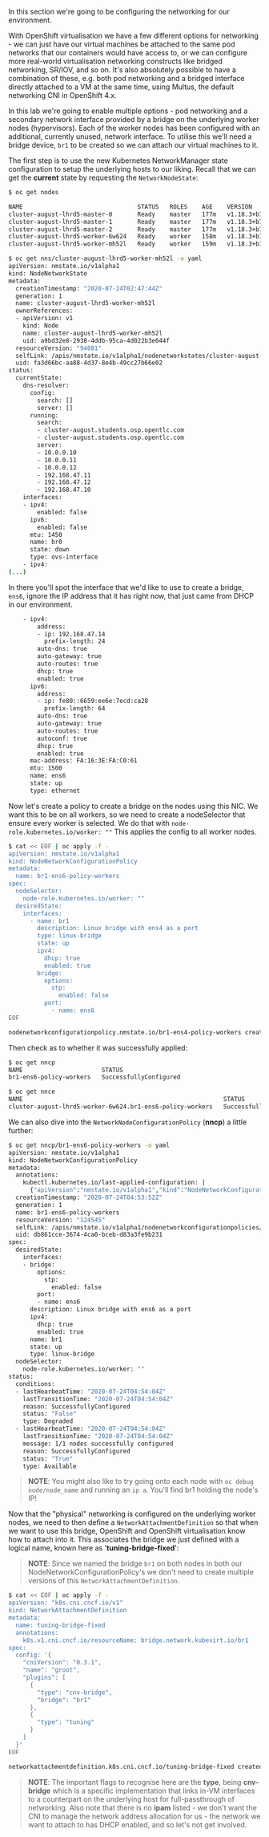 In this section we're going to be configuring the networking for our environment. 

With OpenShift virtualisation we have a few different options for networking - we can just have our virtual machines be attached to the same pod networks that our containers would have access to, or we can configure more real-world virtualisation networking constructs like bridged networking, SR/IOV, and so on. It's also absolutely possible to have a combination of these, e.g. both pod networking and a bridged interface directly attached to a VM at the same time, using Multus, the default networking CNI in OpenShift 4.x.

In this lab we're going to enable multiple options - pod networking and a secondary network interface provided by a bridge on the underlying worker nodes (hypervisors). Each of the worker nodes has been configured with an additional, currently unused, network interface. To utilise this we'll need a bridge device, `br1` to be created so we can attach our virtual machines to it. 

The first step is to use the new Kubernetes NetworkManager state configuration to setup the underlying hosts to our liking. Recall that we can get the **current** state by requesting the `NetworkNodeState`:

~~~bash
$ oc get nodes

NAME                                STATUS   ROLES    AGE    VERSION
cluster-august-lhrd5-master-0       Ready    master   177m   v1.18.3+b74c5ed
cluster-august-lhrd5-master-1       Ready    master   177m   v1.18.3+b74c5ed
cluster-august-lhrd5-master-2       Ready    master   177m   v1.18.3+b74c5ed
cluster-august-lhrd5-worker-6w624   Ready    worker   158m   v1.18.3+b74c5ed
cluster-august-lhrd5-worker-mh52l   Ready    worker   159m   v1.18.3+b74c5ed
~~~

~~~bash
$ oc get nns/cluster-august-lhrd5-worker-mh52l -o yaml
apiVersion: nmstate.io/v1alpha1
kind: NodeNetworkState
metadata:
  creationTimestamp: "2020-07-24T02:47:44Z"
  generation: 1
  name: cluster-august-lhrd5-worker-mh52l
  ownerReferences:
  - apiVersion: v1
    kind: Node
    name: cluster-august-lhrd5-worker-mh52l
    uid: a9bd32e8-2938-4ddb-95ca-4d022b3e044f
  resourceVersion: "94081"
  selfLink: /apis/nmstate.io/v1alpha1/nodenetworkstates/cluster-august-lhrd5-worker-mh52l
  uid: fa3d66bc-aa88-4d37-8e4b-49cc27b66e02
status:
  currentState:
    dns-resolver:
      config:
        search: []
        server: []
      running:
        search:
        - cluster-august.students.osp.opentlc.com
        - cluster-august.students.osp.opentlc.com
        server:
        - 10.0.0.10
        - 10.0.0.11
        - 10.0.0.12
        - 192.168.47.11
        - 192.168.47.12
        - 192.168.47.10
    interfaces:
    - ipv4:
        enabled: false
      ipv6:
        enabled: false
      mtu: 1450
      name: br0
      state: down
      type: ovs-interface
    - ipv4:
(...)
~~~

In there you'll spot the interface that we'd like to use to create a bridge, `ens6`, ignore the IP address that it has right now, that just came from DHCP in our environment.

~~~bash
    - ipv4:
        address:
        - ip: 192.168.47.14
          prefix-length: 24
        auto-dns: true
        auto-gateway: true
        auto-routes: true
        dhcp: true
        enabled: true
      ipv6:
        address:
        - ip: fe80::6659:ee6e:7ecd:ca28
          prefix-length: 64
        auto-dns: true
        auto-gateway: true
        auto-routes: true
        autoconf: true
        dhcp: true
        enabled: true
      mac-address: FA:16:3E:FA:C0:61
      mtu: 1500
      name: ens6
      state: up
      type: ethernet
~~~

Now let's create a policy to create a bridge on the nodes using this NIC. We want this to be on all workers, so we need to create a nodeSelector that ensure every worker is selected. We do that with `node-role.kubernetes.io/worker: ""` This applies the config to all worker nodes.

~~~bash
$ cat << EOF | oc apply -f -
apiVersion: nmstate.io/v1alpha1
kind: NodeNetworkConfigurationPolicy
metadata:
  name: br1-ens6-policy-workers
spec:
  nodeSelector:
    node-role.kubernetes.io/worker: ""
  desiredState:
    interfaces:
      - name: br1
        description: Linux bridge with ens4 as a port
        type: linux-bridge
        state: up
        ipv4:
          dhcp: true
          enabled: true
        bridge:
          options:
            stp:
              enabled: false
          port:
            - name: ens6
EOF

nodenetworkconfigurationpolicy.nmstate.io/br1-ens4-policy-workers created
~~~

Then check as to whether it was successfully applied:

~~~bash
$ oc get nncp
NAME                      STATUS
br1-ens6-policy-workers   SuccessfullyConfigured

$ oc get nnce
NAME                                                        STATUS
cluster-august-lhrd5-worker-6w624.br1-ens6-policy-workers   SuccessfullyConfigured
~~~

We can also dive into the `NetworkNodeConfigurationPolicy` (**nncp**) a little further:

~~~bash
$ oc get nncp/br1-ens6-policy-workers -o yaml
apiVersion: nmstate.io/v1alpha1
kind: NodeNetworkConfigurationPolicy
metadata:
  annotations:
    kubectl.kubernetes.io/last-applied-configuration: |
      {"apiVersion":"nmstate.io/v1alpha1","kind":"NodeNetworkConfigurationPolicy","metadata":{"annotations":{},"name":"br1-ens6-policy-workers"},"spec":{"desiredState":{"interfaces":[{"bridge":{"options":{"stp":{"enabled":false}},"port":[{"name":"ens6"}]},"description":"Linux bridge with ens6 as a port","ipv4":{"dhcp":true,"enabled":true},"name":"br1","state":"up","type":"linux-bridge"}]},"nodeSelector":{"nic2":"ens6","node-role.kubernetes.io/worker":""}}}
  creationTimestamp: "2020-07-24T04:53:52Z"
  generation: 1
  name: br1-ens6-policy-workers
  resourceVersion: "124545"
  selfLink: /apis/nmstate.io/v1alpha1/nodenetworkconfigurationpolicies/br1-ens6-policy-workers
  uid: db861cce-3674-4ca0-bceb-d83a3fe9b231
spec:
  desiredState:
    interfaces:
    - bridge:
        options:
          stp:
            enabled: false
        port:
        - name: ens6
      description: Linux bridge with ens6 as a port
      ipv4:
        dhcp: true
        enabled: true
      name: br1
      state: up
      type: linux-bridge
  nodeSelector:
    node-role.kubernetes.io/worker: ""
status:
  conditions:
  - lastHearbeatTime: "2020-07-24T04:54:04Z"
    lastTransitionTime: "2020-07-24T04:54:04Z"
    reason: SuccessfullyConfigured
    status: "False"
    type: Degraded
  - lastHearbeatTime: "2020-07-24T04:54:04Z"
    lastTransitionTime: "2020-07-24T04:54:04Z"
    message: 1/1 nodes successfully configured
    reason: SuccessfullyConfigured
    status: "True"
    type: Available
~~~

> **NOTE**: You might also like to try going onto each node with `oc debug node/node_name` and running an `ip a`. You'll find br1 holding the node's IP! 

Now that the "physical" networking is configured on the underlying worker nodes, we need to then define a `NetworkAttachmentDefinition` so that when we want to use this bridge, OpenShift and OpenShift virtualisation know how to attach into it. This associates the bridge we just defined with a logical name, known here as '**tuning-bridge-fixed**':

> **NOTE**: Since we named the bridge `br1` on both nodes in both our NodeNetworkConfigurationPolicy's we don't need to create multiple versions of this `NetworkAttachmentDefinition`.

~~~bash
$ cat << EOF | oc apply -f -
apiVersion: "k8s.cni.cncf.io/v1"
kind: NetworkAttachmentDefinition
metadata:
  name: tuning-bridge-fixed
  annotations:
    k8s.v1.cni.cncf.io/resourceName: bridge.network.kubevirt.io/br1
spec:
  config: '{
    "cniVersion": "0.3.1",
    "name": "groot",
    "plugins": [
      {
        "type": "cnv-bridge",
        "bridge": "br1"
      },
      {
        "type": "tuning"
      }
    ]
  }'
EOF

networkattachmentdefinition.k8s.cni.cncf.io/tuning-bridge-fixed created
~~~

> **NOTE**: The important flags to recognise here are the **type**, being **cnv-bridge** which is a specific implementation that links in-VM interfaces to a counterpart on the underlying host for full-passthrough of networking. Also note that there is no **ipam** listed - we don't want the CNI to manage the network address allocation for us - the network we want to attach to has DHCP enabled, and so let's not get involved.